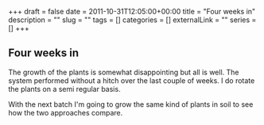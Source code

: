 +++ 
draft = false
date = 2011-10-31T12:05:00+00:00
title = "Four weeks in"
description = ""
slug = "" 
tags = []
categories = []
externalLink = ""
series = []
+++

Four weeks in
-------------

The growth of the plants is somewhat disappointing but all is well. The
system performed without a hitch over the last couple of weeks. I do
rotate the plants on a semi regular basis.

With the next batch I'm going to grow the same kind of plants in soil to
see how the two approaches compare.

